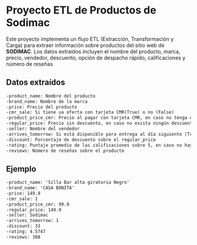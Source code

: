 # Proyecto ETL de Productos de Sodimac

Este proyecto implementa un flujo ETL (Extracción, Transformación y Carga) para extraer información sobre productos del sitio web de **SODIMAC**. Los datos extraídos incluyen el nombre del producto, marca, precio, vendedor, descuento, opción de despacho rápido, calificaciones y número de reseñas

## Datos extraídos
```markdown
-product_name: Nombre del producto
-brand_name: Nombre de la marca
-price: Precio del producto
-cmr_sale: Si tiene ua oferta con tarjeta CMR(True) o no (False)
-product_price_cmr: Precio al pagar con tarjeta CMR, en caso no tenga descuento por cmr, NULL
-regular_price: Precio sin descuento, en caso no exista ningún descuento se mostrará price
-seller: Nombre del vendedor
-arrives_tomorrow: Si está disponible para entrega al día siguiente (True) o no (False)
-discount: Porcentaje de descuento sobre el regular_price
-rating: Puntaje promedio de las calificaciones sobre 5, en caso no haya calificaciones mostrará 0
-reviews: Número de reseñas sobre el producto
```

## Ejemplo
```markdown
-product_name: 'Silla Bar alta giratoria Negro'
-brand_name: 'CASA BONITA'
-price: 149.9
-cmr_sale: 1
-product_price_cmr: 99.9
-regular_price: 149.9
-seller: Sodimac
-arrives_tomorrow: 1
-discount: 33
-rating: 4.5747
-reviews: 388
```
